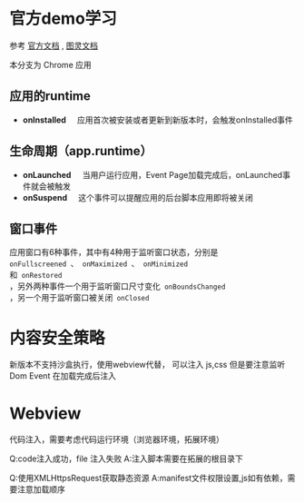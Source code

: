 官方demo学习
======

参考 [官方文档](https://crxdoc-zh.appspot.com/extensions/getstarted) , [图灵文档](http://www.ituring.com.cn/book/miniarticle/60134)


本分支为 Chrome 应用

应用的runtime
------
* <strong>onInstalled</strong>  &nbsp;&nbsp;&nbsp;&nbsp;应用首次被安装或者更新到新版本时，会触发onInstalled事件

生命周期（app.runtime）
-------

* <strong>onLaunched</strong>  &nbsp;&nbsp;&nbsp;&nbsp;当用户运行应用，Event Page加载完成后，onLaunched事件就会被触发
* <strong>onSuspend</strong>  &nbsp;&nbsp;&nbsp;&nbsp;这个事件可以提醒应用的后台脚本应用即将被关闭

窗口事件
-------
应用窗口有6种事件，其中有4种用于监听窗口状态，分别是  <code> onFullscreened </code>、<code> onMaximized </code>、<code> onMinimized </code>和<code> onRestored </code>，另外两种事件一个用于监听窗口尺寸变化<code> onBoundsChanged </code>，另一个用于监听窗口被关闭<code> onClosed </code>


内容安全策略
======
新版本不支持沙盒执行，使用webview代替，
可以注入 js,css 但是要注意监听 Dom Event 在加载完成后注入


Webview
======
代码注入，需要考虑代码运行环境（浏览器环境，拓展环境）

Q:code注入成功，file 注入失败
A:注入脚本需要在拓展的根目录下

Q:使用XMLHttpsRequest获取静态资源
A:manifest文件权限设置,js如有依赖，需要注意加载顺序